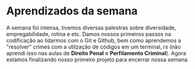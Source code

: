 
# Aprendizados da semana
A semana foi intensa, tivemos diversas palestras sobre diversidade, empregabilidade, rotina e etc. Damos nossos primeiros passos na codificação ao lidarmos com o Git e Github, bem como aprendemos a "resolver" crimes com a utilzação de códigos em um terminal, rs (não aprendi isso nas aulas de **Direito Penal** e **Perfilamento Criminal**). Agora estamos finalizando nosso primeiro projeto para encerrar nossa semana. 